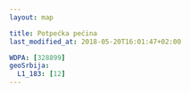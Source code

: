 ```yaml
---
layout: map

title: Potpećka pećina
last_modified_at: 2018-05-20T16:01:47+02:00

WDPA: [328899]
geoSrbija:
  L1_183: [12]
---
```

